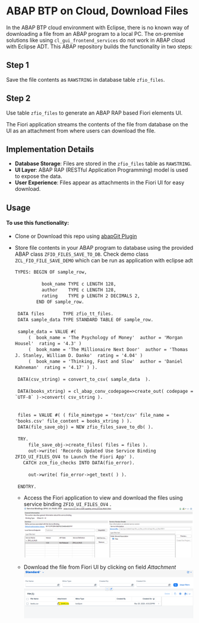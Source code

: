 

# ABAP BTP on Cloud, Download Files

In the ABAP BTP cloud environment with Eclipse, there is no known way of downloading a file from an ABAP program to a local PC. The on-premise solutions like using `cl_gui_frontend_services` do not work in ABAP cloud with Eclipse ADT. This ABAP repository builds the functionality in two steps:

## Step 1
Save the file contents as `RAWSTRING` in database table `zfio_files`.

## Step 2
Use table `zfio_files` to generate an ABAP RAP based Fiori elements UI.

The Fiori application streams the contents of the file from database on the UI as an attachment from where users can download the file.

## Implementation Details
- **Database Storage**: Files are stored in the `zfio_files` table as `RAWSTRING`.
- **UI Layer**: ABAP RAP (RESTful Application Programming) model is used to expose the data.
- **User Experience**: Files appear as attachments in the Fiori UI for easy download.

## Usage
#### To use this functionality:
- Clone or Download this repo  using [abapGit Plugin](https://developers.sap.com/tutorials/abap-install-abapgit-plugin..html)
- Store file contents in your ABAP program to database using the provided ABAP class  `ZFIO_FILES_SAVE_TO_DB`.
   Check demo class `ZCL_FIO_FILE_SAVE_DEMO` which can be run as application with eclipse adt
   
   ```abap
   TYPES: BEGIN OF sample_row,

             book_name TYPE c LENGTH 128,
             author    TYPE c LENGTH 128,
             rating    TYPE p LENGTH 2 DECIMALS 2,
           END OF sample_row.

    DATA files       TYPE zfio_tt_files.
    DATA sample_data TYPE STANDARD TABLE OF sample_row.

    sample_data = VALUE #(
        (  book_name = 'The Psychology of Money'  author = 'Morgan Housel'  rating = '4.3' )
        (  book_name = 'The Millionaire Next Door'  author = 'Thomas J. Stanley, William D. Danko'  rating = '4.04' )
        (  book_name = 'Thinking, Fast and Slow'  author = 'Daniel Kahneman'  rating = '4.17' ) ).

    DATA(csv_string) = convert_to_csv( sample_data  ).

    DATA(books_xtring) = cl_abap_conv_codepage=>create_out( codepage = `UTF-8` )->convert( csv_string ).


    files = VALUE #( ( file_mimetype = 'text/csv' file_name = 'books.csv' file_content = books_xtring ) ).
    DATA(file_save_obj) = NEW zfio_files_save_to_db( ).

    TRY.
        file_save_obj->create_files( files = files ).
        out->write( 'Records Updated Use Service Binding ZFIO_UI_FILES_OV4 to Launch the Fiori App' ).
      CATCH zcm_fio_checks INTO DATA(fio_error).

        out->write( fio_error->get_text( ) ).

    ENDTRY.
  ```

   - Access the Fiori application to view and download the files using service binding  `ZFIO_UI_FILES_OV4` .
     ![OData Service](screenshots/odataService.png)
     
   - Download the file from Fiori UI by clicking on field *Attachment*
     ![FioriApp](screenshots/FioriApp.png)
   
